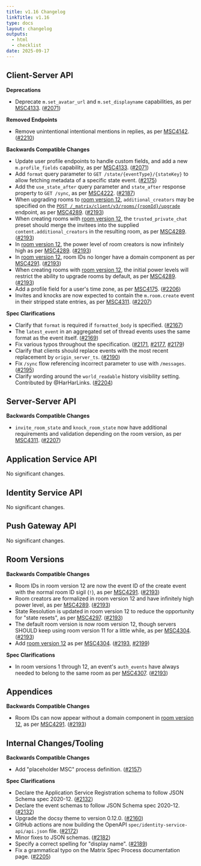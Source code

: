 ```yaml
---
title: v1.16 Changelog
linkTitle: v1.16
type: docs
layout: changelog
outputs:
  - html
  - checklist
date: 2025-09-17
---
```


## Client-Server API

**Deprecations**

- Deprecate `m.set_avatar_url` and `m.set_displayname` capabilities, as per [MSC4133](https://github.com/matrix-org/matrix-spec-proposals/pull/4133). ([#2071](https://github.com/matrix-org/matrix-spec/issues/2071))

**Removed Endpoints**

- Remove unintentional intentional mentions in replies, as per [MSC4142](https://github.com/matrix-org/matrix-spec-proposals/pull/4142). ([#2210](https://github.com/matrix-org/matrix-spec/issues/2210))

**Backwards Compatible Changes**

- Update user profile endpoints to handle custom fields, and add a new `m.profile_fields` capability, as per [MSC4133](https://github.com/matrix-org/matrix-spec-proposals/pull/4133). ([#2071](https://github.com/matrix-org/matrix-spec/issues/2071))
- Add `format` query parameter to `GET /state/{eventType}/{stateKey}` to allow fetching metadata of a specific state event. ([#2175](https://github.com/matrix-org/matrix-spec/issues/2175))
- Add the `use_state_after` query parameter and `state_after` response property to `GET /sync`, as per [MSC4222](https://github.com/matrix-org/matrix-spec-proposals/issues/4222). ([#2187](https://github.com/matrix-org/matrix-spec/issues/2187))
- When upgrading rooms to [room version 12](/rooms/v12), `additional_creators` may be specified on the [`POST /_matrix/client/v3/rooms/{roomId}/upgrade`](/client-server-api/#post_matrixclientv3roomsroomidupgrade) endpoint, as per [MSC4289](https://github.com/matrix-org/matrix-spec-proposals/pull/4289). ([#2193](https://github.com/matrix-org/matrix-spec/issues/2193))
- When creating rooms with [room version 12](/rooms/v12), the `trusted_private_chat` preset should merge the invitees into the supplied `content.additional_creators` in the resulting room, as per [MSC4289](https://github.com/matrix-org/matrix-spec-proposals/pull/4289). ([#2193](https://github.com/matrix-org/matrix-spec/issues/2193))
- In [room version 12](/rooms/v12), the power level of room creators is now infinitely high as per [MSC4289](https://github.com/matrix-org/matrix-spec-proposals/pull/4289). ([#2193](https://github.com/matrix-org/matrix-spec/issues/2193))
- In [room version 12](/rooms/v12), room IDs no longer have a domain component as per [MSC4291](https://github.com/matrix-org/matrix-spec-proposals/pull/4291). ([#2193](https://github.com/matrix-org/matrix-spec/issues/2193))
- When creating rooms with [room version 12](/rooms/v12), the initial power levels will restrict the ability to upgrade rooms by default, as per [MSC4289](https://github.com/matrix-org/matrix-spec-proposals/pull/4289). ([#2193](https://github.com/matrix-org/matrix-spec/issues/2193))
- Add a profile field for a user's time zone, as per [MSC4175](https://github.com/matrix-org/matrix-spec-proposals/pull/4175). ([#2206](https://github.com/matrix-org/matrix-spec/issues/2206))
- Invites and knocks are now expected to contain the `m.room.create` event in their stripped state entries, as per [MSC4311](https://github.com/matrix-org/matrix-spec-proposals/pull/4311). ([#2207](https://github.com/matrix-org/matrix-spec/issues/2207))

**Spec Clarifications**

- Clarify that `format` is required if `formatted_body` is specified. ([#2167](https://github.com/matrix-org/matrix-spec/issues/2167))
- The `latest_event` in an aggregated set of thread events uses the same format as the event itself. ([#2169](https://github.com/matrix-org/matrix-spec/issues/2169))
- Fix various typos throughout the specification. ([#2171](https://github.com/matrix-org/matrix-spec/issues/2171), [#2177](https://github.com/matrix-org/matrix-spec/issues/2177), [#2179](https://github.com/matrix-org/matrix-spec/issues/2179))
- Clarify that clients should replace events with the most recent replacement by `origin_server_ts`. ([#2190](https://github.com/matrix-org/matrix-spec/issues/2190))
- Fix `/sync` flow referencing incorrect parameter to use with `/messages`. ([#2195](https://github.com/matrix-org/matrix-spec/issues/2195))
- Clarify wording around the `world_readable` history visibility setting. Contributed by @HarHarLinks. ([#2204](https://github.com/matrix-org/matrix-spec/issues/2204))


## Server-Server API

**Backwards Compatible Changes**

- `invite_room_state` and `knock_room_state` now have additional requirements and validation depending on the room version, as per [MSC4311](https://github.com/matrix-org/matrix-spec-proposals/pull/4311). ([#2207](https://github.com/matrix-org/matrix-spec/issues/2207))


## Application Service API

No significant changes.


## Identity Service API

No significant changes.


## Push Gateway API

No significant changes.


## Room Versions

**Backwards Compatible Changes**

- Room IDs in room version 12 are now the event ID of the create event with the normal room ID sigil (`!`), as per [MSC4291](https://github.com/matrix-org/matrix-spec-proposals/pull/4291). ([#2193](https://github.com/matrix-org/matrix-spec/issues/2193))
- Room creators are formalized in room version 12 and have infinitely high power level, as per [MSC4289](https://github.com/matrix-org/matrix-spec-proposals/pull/4289). ([#2193](https://github.com/matrix-org/matrix-spec/issues/2193))
- State Resolution is updated in room version 12 to reduce the opportunity for "state resets", as per [MSC4297](https://github.com/matrix-org/matrix-spec-proposals/pull/4297). ([#2193](https://github.com/matrix-org/matrix-spec/issues/2193))
- The default room version is now room version 12, though servers SHOULD keep using room version 11 for a little while, as per [MSC4304](https://github.com/matrix-org/matrix-spec-proposals/pull/4304). ([#2193](https://github.com/matrix-org/matrix-spec/issues/2193))
- Add [room version 12](/rooms/v12) as per [MSC4304](https://github.com/matrix-org/matrix-spec-proposals/pull/4304). ([#2193](https://github.com/matrix-org/matrix-spec/issues/2193), [#2199](https://github.com/matrix-org/matrix-spec/issues/2199))

**Spec Clarifications**

- In room versions 1 through 12, an event's `auth_events` have always needed to belong to the same room as per [MSC4307](https://github.com/matrix-org/matrix-spec-proposals/pull/4307). ([#2193](https://github.com/matrix-org/matrix-spec/issues/2193))


## Appendices

**Backwards Compatible Changes**

- Room IDs can now appear without a domain component in [room version 12](/rooms/v12), as per [MSC4291](https://github.com/matrix-org/matrix-spec-proposals/pull/4291). ([#2193](https://github.com/matrix-org/matrix-spec/issues/2193))


## Internal Changes/Tooling

**Backwards Compatible Changes**

- Add "placeholder MSC" process definition. ([#2157](https://github.com/matrix-org/matrix-spec/issues/2157))

**Spec Clarifications**

- Declare the Application Service Registration schema to follow JSON Schema spec 2020-12. ([#2132](https://github.com/matrix-org/matrix-spec/issues/2132))
- Declare the event schemas to follow JSON Schema spec 2020-12. ([#2132](https://github.com/matrix-org/matrix-spec/issues/2132))
- Upgrade the docsy theme to version 0.12.0. ([#2160](https://github.com/matrix-org/matrix-spec/issues/2160))
- GitHub actions are now building the OpenAPI `spec/identity-service-api/api.json` file. ([#2172](https://github.com/matrix-org/matrix-spec/issues/2172))
- Minor fixes to JSON schemas. ([#2182](https://github.com/matrix-org/matrix-spec/issues/2182))
- Specify a correct spelling for "display name". ([#2189](https://github.com/matrix-org/matrix-spec/issues/2189))
- Fix a grammatical typo on the Matrix Spec Process documentation page. ([#2205](https://github.com/matrix-org/matrix-spec/issues/2205))
